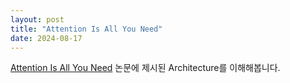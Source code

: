 ```yaml
---
layout: post
title: "Attention Is All You Need"
date: 2024-08-17
---
```


[Attention Is All You Need](https://arxiv.org/pdf/1706.03762) 논문에 제시된 Architecture를 이해해봅니다.


